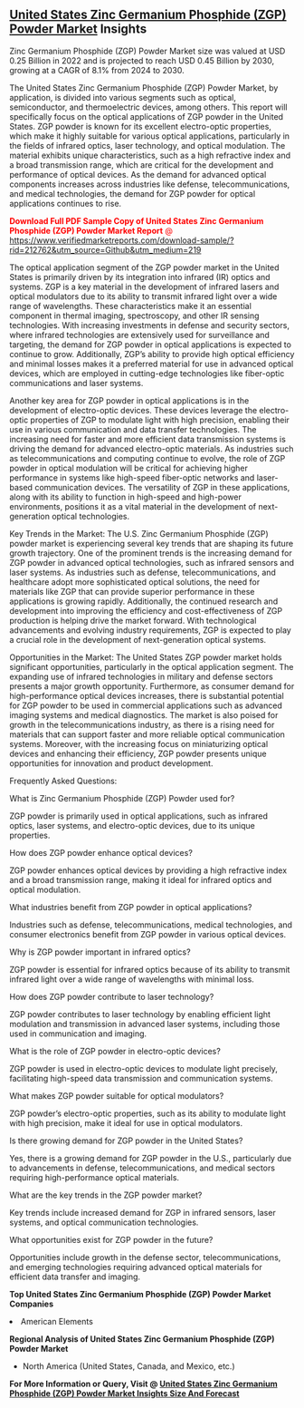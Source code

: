 <h2><a href="https://www.verifiedmarketreports.com/download-sample/?rid=212762&amp;utm_source=Github&amp;utm_medium=219" target="_blank">United States Zinc Germanium Phosphide (ZGP) Powder Market</a> Insights</h2><p>Zinc Germanium Phosphide (ZGP) Powder Market size was valued at USD 0.25 Billion in 2022 and is projected to reach USD 0.45 Billion by 2030, growing at a CAGR of 8.1% from 2024 to 2030.</p><p> <p>The United States Zinc Germanium Phosphide (ZGP) Powder Market, by application, is divided into various segments such as optical, semiconductor, and thermoelectric devices, among others. This report will specifically focus on the optical applications of ZGP powder in the United States. ZGP powder is known for its excellent electro-optic properties, which make it highly suitable for various optical applications, particularly in the fields of infrared optics, laser technology, and optical modulation. The material exhibits unique characteristics, such as a high refractive index and a broad transmission range, which are critical for the development and performance of optical devices. As the demand for advanced optical components increases across industries like defense, telecommunications, and medical technologies, the demand for ZGP powder for optical applications continues to rise. <p><span class=""><span style="color: #ff0000;"><strong>Download Full PDF Sample Copy of United States Zinc Germanium Phosphide (ZGP) Powder Market Report</strong> @ </span><a href="https://www.verifiedmarketreports.com/download-sample/?rid=212762&amp;utm_source=Github&amp;utm_medium=219" target="_blank">https://www.verifiedmarketreports.com/download-sample/?rid=212762&amp;utm_source=Github&amp;utm_medium=219</a></span></p> <p>The optical application segment of the ZGP powder market in the United States is primarily driven by its integration into infrared (IR) optics and systems. ZGP is a key material in the development of infrared lasers and optical modulators due to its ability to transmit infrared light over a wide range of wavelengths. These characteristics make it an essential component in thermal imaging, spectroscopy, and other IR sensing technologies. With increasing investments in defense and security sectors, where infrared technologies are extensively used for surveillance and targeting, the demand for ZGP powder in optical applications is expected to continue to grow. Additionally, ZGP’s ability to provide high optical efficiency and minimal losses makes it a preferred material for use in advanced optical devices, which are employed in cutting-edge technologies like fiber-optic communications and laser systems. <p>Another key area for ZGP powder in optical applications is in the development of electro-optic devices. These devices leverage the electro-optic properties of ZGP to modulate light with high precision, enabling their use in various communication and data transfer technologies. The increasing need for faster and more efficient data transmission systems is driving the demand for advanced electro-optic materials. As industries such as telecommunications and computing continue to evolve, the role of ZGP powder in optical modulation will be critical for achieving higher performance in systems like high-speed fiber-optic networks and laser-based communication devices. The versatility of ZGP in these applications, along with its ability to function in high-speed and high-power environments, positions it as a vital material in the development of next-generation optical technologies. <p>Key Trends in the Market: The U.S. Zinc Germanium Phosphide (ZGP) powder market is experiencing several key trends that are shaping its future growth trajectory. One of the prominent trends is the increasing demand for ZGP powder in advanced optical technologies, such as infrared sensors and laser systems. As industries such as defense, telecommunications, and healthcare adopt more sophisticated optical solutions, the need for materials like ZGP that can provide superior performance in these applications is growing rapidly. Additionally, the continued research and development into improving the efficiency and cost-effectiveness of ZGP production is helping drive the market forward. With technological advancements and evolving industry requirements, ZGP is expected to play a crucial role in the development of next-generation optical systems. <p>Opportunities in the Market: The United States ZGP powder market holds significant opportunities, particularly in the optical application segment. The expanding use of infrared technologies in military and defense sectors presents a major growth opportunity. Furthermore, as consumer demand for high-performance optical devices increases, there is substantial potential for ZGP powder to be used in commercial applications such as advanced imaging systems and medical diagnostics. The market is also poised for growth in the telecommunications industry, as there is a rising need for materials that can support faster and more reliable optical communication systems. Moreover, with the increasing focus on miniaturizing optical devices and enhancing their efficiency, ZGP powder presents unique opportunities for innovation and product development. <p>Frequently Asked Questions: <p>What is Zinc Germanium Phosphide (ZGP) Powder used for? <p>ZGP powder is primarily used in optical applications, such as infrared optics, laser systems, and electro-optic devices, due to its unique properties. <p>How does ZGP powder enhance optical devices? <p>ZGP powder enhances optical devices by providing a high refractive index and a broad transmission range, making it ideal for infrared optics and optical modulation. <p>What industries benefit from ZGP powder in optical applications? <p>Industries such as defense, telecommunications, medical technologies, and consumer electronics benefit from ZGP powder in various optical devices. <p>Why is ZGP powder important in infrared optics? <p>ZGP powder is essential for infrared optics because of its ability to transmit infrared light over a wide range of wavelengths with minimal loss. <p>How does ZGP powder contribute to laser technology? <p>ZGP powder contributes to laser technology by enabling efficient light modulation and transmission in advanced laser systems, including those used in communication and imaging. <p>What is the role of ZGP powder in electro-optic devices? <p>ZGP powder is used in electro-optic devices to modulate light precisely, facilitating high-speed data transmission and communication systems. <p>What makes ZGP powder suitable for optical modulators? <p>ZGP powder’s electro-optic properties, such as its ability to modulate light with high precision, make it ideal for use in optical modulators. <p>Is there growing demand for ZGP powder in the United States? <p>Yes, there is a growing demand for ZGP powder in the U.S., particularly due to advancements in defense, telecommunications, and medical sectors requiring high-performance optical materials. <p>What are the key trends in the ZGP powder market? <p>Key trends include increased demand for ZGP in infrared sensors, laser systems, and optical communication technologies. <p>What opportunities exist for ZGP powder in the future? <p>Opportunities include growth in the defense sector, telecommunications, and emerging technologies requiring advanced optical materials for efficient data transfer and imaging. </p><p><strong>Top United States Zinc Germanium Phosphide (ZGP) Powder Market Companies</strong></p><div data-test-id=""><p><li>American Elements</li></p><div><strong>Regional Analysis of&nbsp;United States Zinc Germanium Phosphide (ZGP) Powder Market</strong></div><ul><li dir="ltr"><p dir="ltr">North America&nbsp;(United States, Canada, and Mexico, etc.)</p></li></ul><p><strong>For More Information or Query, Visit @&nbsp;</strong><strong><a href="https://www.verifiedmarketreports.com/product/zinc-germanium-phosphide-zgp-powder-market/?utm_source=Github&amp;utm_medium=219" target="_blank">United States Zinc Germanium Phosphide (ZGP) Powder Market Insights Size And Forecast</a></strong></p></div>
